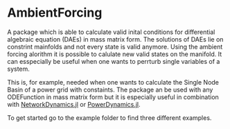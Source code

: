 # AmbientForcing

A package which is able to calculate valid inital conditions for differential algebraic equation (DAEs) in mass matrix form.
The solutions of DAEs lie on constrint mainfolds and not every state is valid anymore. Using the ambient forcing alorithm it is possible to calulate new valid states on the manifold.
It can esspecially be useful when one wants to perrturb single variables of a system. 

This is, for example, needed when one wants to calculate the Single Node Basin of a power grid with constaints.
The package an be used with any ODEFunction in mass matrix form but it is especially useful in combination with [NetworkDynamics.jl](https://github.com/PIK-ICoN/NetworkDynamics.jl) or [PowerDynamics.jl](https://github.com/JuliaEnergy/PowerDynamics.jl).

To get started go to the example folder to find three different examples.
```